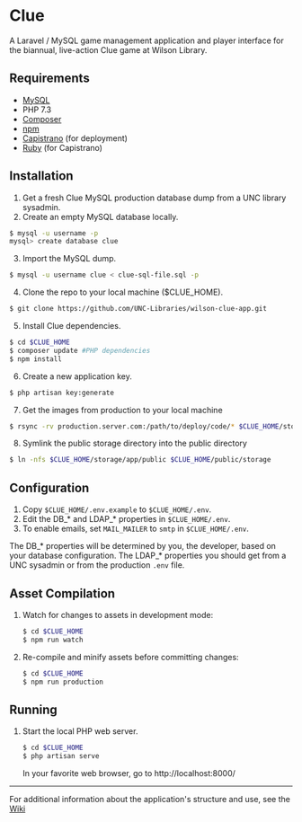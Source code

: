 # Clue
A Laravel / MySQL game management application and player interface for the biannual, live-action Clue game at Wilson Library.

## Requirements
* [MySQL](https://dev.mysql.com/downloads/mysql/)
* PHP 7.3
* [Composer](https://getcomposer.org/)
* [npm](https://www.npmjs.com/)
* [Capistrano](http://capistranorb.com/) (for deployment)
* [Ruby](https://www.ruby-lang.org/en/) (for Capistrano)

## Installation
1. Get a fresh Clue MySQL production database dump from a UNC library sysadmin.
2. Create an empty MySQL database locally.
```bash
$ mysql -u username -p
mysql> create database clue
```

3. Import the MySQL dump.
```bash
$ mysql -u username clue < clue-sql-file.sql -p
```

4. Clone the repo to your local machine ($CLUE_HOME).
```bash
$ git clone https://github.com/UNC-Libraries/wilson-clue-app.git
```

5. Install Clue dependencies.
```bash
$ cd $CLUE_HOME
$ composer update #PHP dependencies
$ npm install
```

6. Create a new application key.
```bash
$ php artisan key:generate
```
7. Get the images from production to your local machine
```bash
$ rsync -rv production.server.com:/path/to/deploy/code/* $CLUE_HOME/storage/app/public
```

8. Symlink the public storage directory into the public directory
```bash
$ ln -nfs $CLUE_HOME/storage/app/public $CLUE_HOME/public/storage
```

## Configuration
1. Copy ```$CLUE_HOME/.env.example``` to ```$CLUE_HOME/.env```.
2. Edit the DB_\* and LDAP_\* properties in ```$CLUE_HOME/.env```.
3. To enable emails, set `MAIL_MAILER` to `smtp` in ```$CLUE_HOME/.env```.

The DB_\* properties will be determined by you, the developer, based on your database configuration. 
The LDAP_\* properties you should get from a UNC sysadmin or from the production `.env` file.

## Asset Compilation
1. Watch for changes to assets in development mode:

   ```bash
   $ cd $CLUE_HOME
   $ npm run watch
   ```

1. Re-compile and minify assets before committing changes:

   ```bash
   $ cd $CLUE_HOME
   $ npm run production
   ```

## Running
1. Start the local PHP web server.

   ```bash
   $ cd $CLUE_HOME
   $ php artisan serve
   ```
   In your favorite web browser, go to http://localhost:8000/

---
For additional information about the application's structure and use, see the [Wiki](https://github.com/UNC-Libraries/wilson-clue-app/wiki)
   

